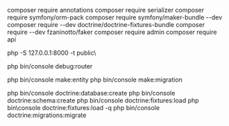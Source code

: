 composer require annotations
composer require serializer
composer require symfony/orm-pack
composer require symfony/maker-bundle --dev
composer require --dev doctrine/doctrine-fixtures-bundle
composer require --dev fzaninotto/faker
composer require admin
composer require api


php -S 127.0.0.1:8000 -t public\
 

php bin/console debug:router

php bin/console make:entity
php bin/console make:migration


php bin/console doctrine:database:create
php bin/console doctrine:schema:create
php bin/console doctrine:fixtures:load
php bin\console doctrine:fixtures:load -q
php bin/console doctrine:migrations:migrate